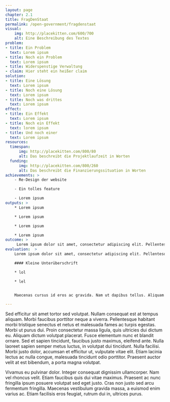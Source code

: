 ```yaml
---
layout: page
chapter: 2.1
title: FragDenStaat
permalink: /open-government/fragdenstaat
visual:
    img: http://placekitten.com/600/700
    alt: Eine Beschreibung des Textes
problem:
- title: Ein Problem
  text: Lorem ipsum
- title: Noch ein Problem
  text: Lorem ipsum
- title: Widerspenstige Verwaltung
- claim: Hier steht ein heißer claim
solution:
- title: Eine Lösung
  text: Lorem ipsum
- title: Noch eine Lösung
  text: Lorem ipsum
- title: Noch was drittes
  text: Lorem ipsum
effect:
- title: Ein Effekt
  text: Lorem ipsum
- title: Noch ein Effekt
  text: lorem ipsum
- title: Und noch einer
  text: Lorem ipsum
resources:
  timespan:
      img: http://placekitten.com/800/80
      alt: Das beschreibt die Projektlaufzeit in Worten
  funding:
      img: http://placekitten.com/800/260
      alt: Das beschreibt die Finanzierungssituation in Worten
achievements: >
    - Re-Design der website

    - Ein tolles feature

    - Lorem ipsum
outputs: >
    * Lorem ipsum

    * Lorem ipsum

    * Lorem ipsum

    * Lorem ipsum
outcome: >
     Lorem ipsum dolor sit amet, consectetur adipiscing elit. Pellentesque vitae nisi volutpat, fringilla sapien ut, luctus ligula. Maecenas cursus id eros ac gravida. Nam ut dapibus tellus. Aliquam pharetra, massa quis aliquam viverra, erat dolor aliquet massa, at elementum dolor nunc sed tellus. Sed varius at lorem a blandit. Sed eleifend, orci eu viverra ultricies, neque nunc mattis nulla, eu mollis tellus justo eu turpis. Praesent rhoncus eros odio, ut commodo lorem commodo vitae.
evaluation:  >
    Lorem ipsum dolor sit amet, consectetur adipiscing elit. Pellentesque vitae nisi volutpat, fringilla sapien ut, luctus ligula. Maecenas cursus id eros ac gravida. Nam ut dapibus tellus. Aliquam pharetra, massa quis aliquam viverra.

    #### Kleine Unterüberschrift

    * lol

    * lel


    Maecenas cursus id eros ac gravida. Nam ut dapibus tellus. Aliquam pharetra, massa quis aliquam viverra.

---
```


Sed efficitur sit amet tortor sed volutpat. Nullam consequat est at tempus aliquam. Morbi faucibus porttitor neque a viverra. Pellentesque habitant morbi tristique senectus et netus et malesuada fames ac turpis egestas. Morbi ut purus dui. Proin consectetur massa ligula, quis ultricies dui dictum eu. Aliquam dictum volutpat placerat. Fusce elementum nunc et blandit ornare. Sed et sapien tincidunt, faucibus justo maximus, eleifend ante. Nulla laoreet sapien semper metus luctus, in volutpat dui tincidunt. Nulla facilisi. Morbi justo dolor, accumsan et efficitur ut, vulputate vitae elit. Etiam lacinia lectus ac nulla congue, malesuada tincidunt odio porttitor. Praesent auctor velit at est bibendum, a porta magna volutpat.


Vivamus eu pulvinar dolor. Integer consequat dignissim ullamcorper. Nam vel rhoncus velit. Etiam faucibus quis dui vitae maximus. Praesent ac nunc fringilla ipsum posuere volutpat sed eget justo. Cras non justo sed arcu fermentum fringilla. Maecenas vestibulum gravida massa, a euismod enim varius ac. Etiam facilisis eros feugiat, rutrum dui in, ultrices purus.
